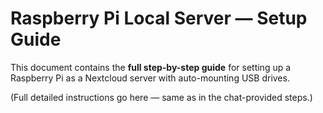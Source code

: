 # Raspberry Pi Local Server — Setup Guide

This document contains the **full step-by-step guide** for setting up a Raspberry Pi as a Nextcloud server with auto-mounting USB drives.

(Full detailed instructions go here — same as in the chat-provided steps.)
